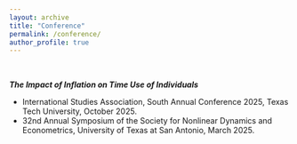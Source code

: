 ```yaml
---
layout: archive
title: "Conference"
permalink: /conference/
author_profile: true
---
```

<br />

***The Impact of Inflation on Time Use of Individuals***
* International Studies Association, South Annual Conference 2025, Texas Tech University, October 2025.
* 32nd Annual Symposium of the Society for Nonlinear Dynamics and Econometrics, University of Texas at San Antonio, March 2025.
